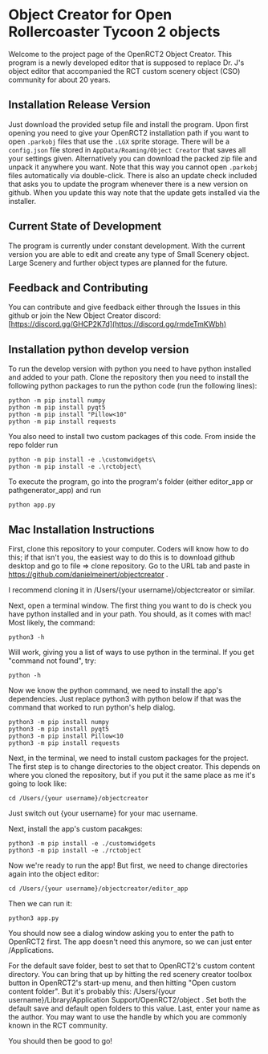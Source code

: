 # Object Creator for Open Rollercoaster Tycoon 2 objects

Welcome to the project page of the OpenRCT2 Object Creator. This program is a newly developed editor that is supposed to replace Dr. J's object editor that accompanied the RCT custom scenery object (CSO) community for about 20 years.

## Installation Release Version
Just download the provided setup file and install the program. Upon first opening you need to give your OpenRCT2 installation path if you want to open `.parkobj` files that use the `.LGX` sprite storage. There will be a `config.json` file stored in `AppData/Roaming/Object Creator` that saves all your settings given. Alternatively you can download the packed zip file and unpack it anywhere you want. Note that this way you cannot open `.parkobj` files automatically via double-click.
There is also an update check included that asks you to update the program whenever there is a new version on github. When you update this way note that the update gets installed via the installer.

## Current State of Development
The program is currently under constant development. With the current version you are able to edit and create any type of Small Scenery object. Large Scenery and further object types are planned for the future.

## Feedback and Contributing
You can contribute and give feedback either through the Issues in this github or join the New Object Creator discord: [https://discord.gg/GHCP2K7d](https://discord.gg/rmdeTmKWbh)

## Installation python develop version
To run the develop version with python you need to have python installed and added to your path. Clone the repository then you need to install the following python packages to run the python code (run the following lines):

```
python -m pip install numpy
python -m pip install pyqt5
python -m pip install "Pillow<10"
python -m pip install requests
```

You also need to install two custom packages of this code.
From inside the repo folder run

```
python -m pip install -e .\customwidgets\
python -m pip install -e .\rctobject\
```

To execute the program, go into the program's folder (either editor_app or pathgenerator_app) and run

```
python app.py
```

## Mac Installation Instructions
First, clone this repository to your computer. Coders will know how to do this; if that isn't you, the easiest way to do this is to download github desktop and go to file => clone repository. Go to the URL tab and paste in https://github.com/danielmeinert/objectcreator .

I recommend cloning it in /Users/{your username}/objectcreator or similar.

Next, open a terminal window. The first thing you want to do is check you have python installed and in your path. You should, as it comes with mac! Most likely, the command:

```
python3 -h
```

Will work, giving you a list of ways to use python in the terminal. If you get "command not found", try:

```
python -h
```

Now we know the python command, we need to install the app's dependencies. Just replace python3 with python below if that was the command that worked to run python's help dialog.

```
python3 -m pip install numpy
python3 -m pip install pyqt5
python3 -m pip install Pillow<10
python3 -m pip install requests
```

Next, in the terminal, we need to install custom packages for the project. The first step is to change directories to the object creator. This depends on where you cloned the repository, but if you put it the same place as me it's going to look like:

```
cd /Users/{your username}/objectcreator
```

Just switch out {your username} for your mac username.

Next, install the app's custom pacakges:
```
python3 -m pip install -e ./customwidgets
python3 -m pip install -e ./rctobject
```

Now we're ready to run the app! But first, we need to change directories again into the object editor:
```
cd /Users/{your username}/objectcreator/editor_app
```

Then we can run it:
```
python3 app.py
```

You should now see a dialog window asking you to enter the path to OpenRCT2 first. The app doesn't need this anymore, so we can just enter /Applications.

For the default save folder, best to set that to OpenRCT2's custom content directory. You can bring that up by hitting the red scenery creator toolbox button in OpenRCT2's start-up menu, and then hitting "Open custom content folder". But it's probably this: /Users/{your username}/Library/Application Support/OpenRCT2/object . Set both the default save and default open folders to this value. Last, enter your name as the author. You may want to use the handle by which you are commonly known in the RCT community.

You should then be good to go!
